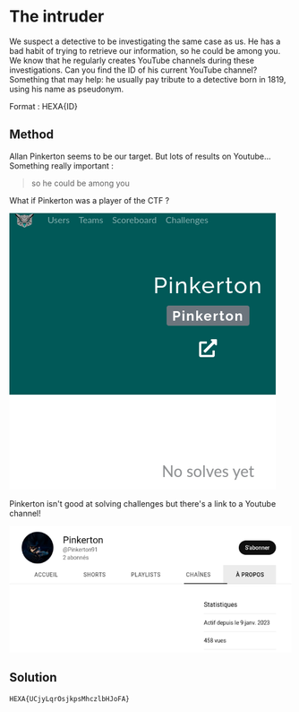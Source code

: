 # The intruder

We suspect a detective to be investigating the same case as us. He has a bad habit of trying to retrieve our information, so he could be among you. We know that he regularly creates YouTube channels during these investigations. Can you find the ID of his current YouTube channel? Something that may help: he usually pay tribute to a detective born in 1819, using his name as 
pseudonym.

Format : HEXA{ID}

## Method

Allan Pinkerton seems to be our target. But lots of results on Youtube... Something really important :

> so he could be among you

What if Pinkerton was a player of the CTF ?

![](./images/2023-01-29-13-29-38-image.png)

Pinkerton isn't good at solving challenges but there's a link to a Youtube channel!

![](./images/2023-01-29-13-30-29-image.png)

## Solution

```
HEXA{UCjyLqrOsjkpsMhczlbHJoFA}
```
